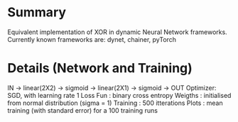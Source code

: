 Summary
=======
Equivalent implementation of XOR in dynamic Neural Network frameworks.
Currently known frameworks are: dynet, chainer, pyTorch

Details (Network and Training)
==============================
IN -> linear(2X2) -> sigmoid -> linear(2X1) -> sigmoid -> OUT
Optimizer: SGD, with learning rate 1 
Loss Fun : binary cross entropy
Weigths : initialised from normal distribution (sigma = 1)
Training : 500 itterations 
Plots : mean training (with standard error) for a 100 training runs
